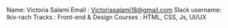Name: Victoria Salami
Email : Victoriasalami18@gmail.com
Slack username: Ikiv-rach
Tracks : Front-end & Design
Courses : HTML, CSS, Js, UI/UX